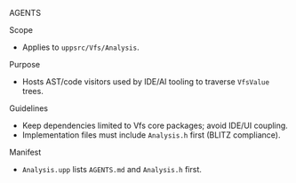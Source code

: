 AGENTS

Scope
- Applies to `uppsrc/Vfs/Analysis`.

Purpose
- Hosts AST/code visitors used by IDE/AI tooling to traverse `VfsValue` trees.

Guidelines
- Keep dependencies limited to Vfs core packages; avoid IDE/UI coupling.
- Implementation files must include `Analysis.h` first (BLITZ compliance).

Manifest
- `Analysis.upp` lists `AGENTS.md` and `Analysis.h` first.
